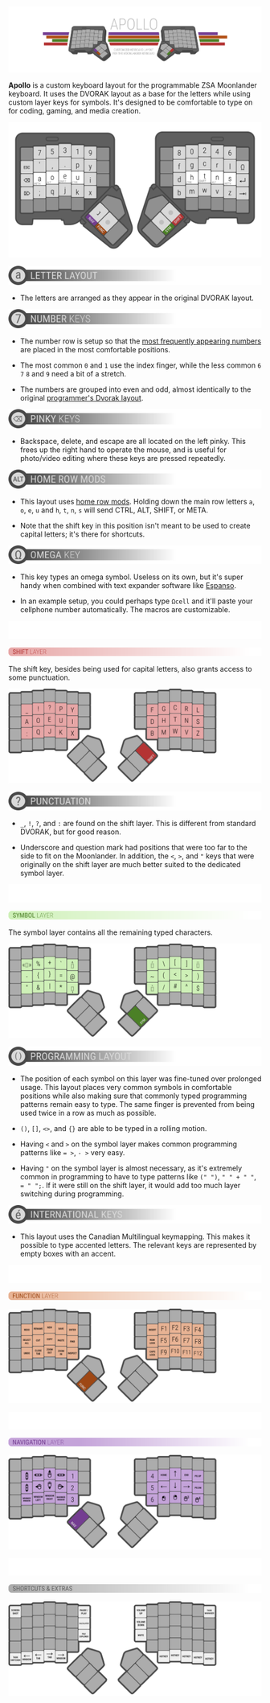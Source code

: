 ![logo](Assets/logo.png)

**Apollo** is a custom keyboard layout for the programmable ZSA Moonlander keyboard. It uses the DVORAK layout as a base for the letters while using custom layer keys for symbols. It's designed to be comfortable to type on for coding, gaming, and media creation.

![main layout](Assets/1.png)

![letter layout](Assets/g11.png)

- The letters are arranged as they appear in the original DVORAK layout.

![number keys](Assets/g12.png)

- The number row is setup so that the [most frequently appearing numbers](https://en.wikipedia.org/wiki/Benford%27s_law) are placed in the most comfortable positions.

- The most common `0` and `1` use the index finger, while the less common `6` `7` `8` and `9` need a bit of a stretch.

- The numbers are grouped into even and odd, almost identically to the original [programmer's Dvorak layout](https://www.kaufmann.no/roland/dvorak/).

![pinky keys](Assets/g13.png)

- Backspace, delete, and escape are all located on the left pinky. This frees up the right hand to operate the mouse, and is useful for photo/video editing where these keys are pressed repeatedly.

![home row mods](Assets/g14.png)

- This layout uses [home row mods](https://precondition.github.io/home-row-mods). Holding down the main row letters `a`, `o`, `e`, `u` and `h`, `t`, `n`, `s` will send CTRL, ALT, SHIFT, or META.

- Note that the shift key in this position isn't meant to be used to create capital letters; it's there for shortcuts.

![omega key](Assets/g15.png)

- This key types an omega symbol. Useless on its own, but it's super handy when combined with text expander software like [Espanso](https://espanso.org/).

- In an example setup, you could perhaps type `Ωcell` and it'll paste your cellphone number automatically. The macros are customizable.

![blank space](Assets/blank.png)

![Shift Layer](Assets/h2.png)

The shift key, besides being used for capital letters, also grants access to some punctuation.

![shifted layout](Assets/2.png)

![punctuation](Assets/g17.png)

- `_`, `!`, `?`, and `:` are found on the shift layer. This is different from standard DVORAK, but for good reason.

- Underscore and question mark had positions that were too far to the side to fit on the Moonlander. In addition, the `<`, `>`, and `"` keys that were originally on the shift layer are much better suited to the dedicated symbol layer.

![blank space](Assets/blank.png)

![Symbol Layer](Assets/h3.png)

The symbol layer contains all the remaining typed characters.

![symbol layout](Assets/3.png)

![Shift Layer](Assets/g18.png)

- The position of each symbol on this layer was fine-tuned over prolonged usage. This layout places very common symbols in comfortable positions while also making sure that commonly typed programming patterns remain easy to type. The same finger is prevented from being used twice in a row as much as possible.

- `()`, `[]`, `<>`, and `{}` are able to be typed in a rolling motion.

- Having `<` and `>` on the symbol layer makes common programming patterns like `= >`, `- >` very easy.

- Having `"` on the symbol layer is almost necessary, as it's extremely common in programming to have to type patterns like `(" ")`, `" " + " "`, `= " ";`. If it were still on the shift layer, it would add too much layer switching during programming.

![Shift Layer](Assets/g19.png)

- This layout uses the Canadian Multilingual keymapping. This makes it possible to type accented letters. The relevant keys are represented by empty boxes with an accent.

![blank space](Assets/blank.png)

![Function Layer](Assets/h4.png)

![function layout](Assets/4.png)

![blank space](Assets/blank.png)

![Navigation Layer](Assets/h5.png)

![navigation layout](Assets/5.png)

![blank space](Assets/blank.png)

![Shortcuts and Extras](Assets/h6.png)

![extras layout](Assets/6.png)
